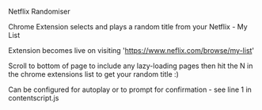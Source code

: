 Netflix Randomiser

Chrome Extension selects and plays a random title from your Netflix - My List

Extension becomes live on visiting 'https://www.neflix.com/browse/my-list'

Scroll to bottom of page to include any lazy-loading pages then hit the N in the chrome extensions list to get your random title :)

Can be configured for autoplay or to prompt for confirmation - see line 1 in contentscript.js
